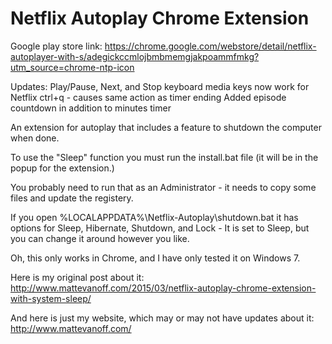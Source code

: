 # Netflix Autoplay Chrome Extension

Google play store link: <a href="https://chrome.google.com/webstore/detail/netflix-autoplayer-with-s/adegickccmlojbmbmemgjakpoammfmkg?utm_source=chrome-ntp-icon">https://chrome.google.com/webstore/detail/netflix-autoplayer-with-s/adegickccmlojbmbmemgjakpoammfmkg?utm_source=chrome-ntp-icon</a>

Updates: 
Play/Pause, Next, and Stop keyboard media keys now work for Netflix
ctrl+q - causes same action as timer ending
Added episode countdown in addition to minutes timer

An extension for autoplay that includes a feature to shutdown the computer when done.

To use the "Sleep" function you must run the install.bat file (it will be in the popup for the extension.)

You probably need to run that as an Administrator - it needs to copy some files and update the registery.

If you open %LOCALAPPDATA%\Netflix-Autoplay\shutdown.bat it has options for Sleep, Hibernate, Shutdown, and Lock - It is set to Sleep, but you can change it around however you like.

Oh, this only works in Chrome, and I have only tested it on Windows 7.

Here is my original post about it: <a href="http://www.mattevanoff.com/2015/03/netflix-autoplay-chrome-extension-with-system-sleep/">http://www.mattevanoff.com/2015/03/netflix-autoplay-chrome-extension-with-system-sleep/</a>

And here is just my website, which may or may not have updates about it: <a href="http://www.mattevanoff.com/">http://www.mattevanoff.com/</a>

